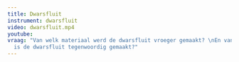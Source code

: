 ```yaml
---
title: Dwarsfluit
instrument: dwarsfluit
video: dwarsfluit.mp4
youtube: 
vraag: "Van welk materiaal werd de dwarsfluit vroeger gemaakt? \nEn van welk materiaal
  is de dwarsfluit tegenwoordig gemaakt?"
---
```


